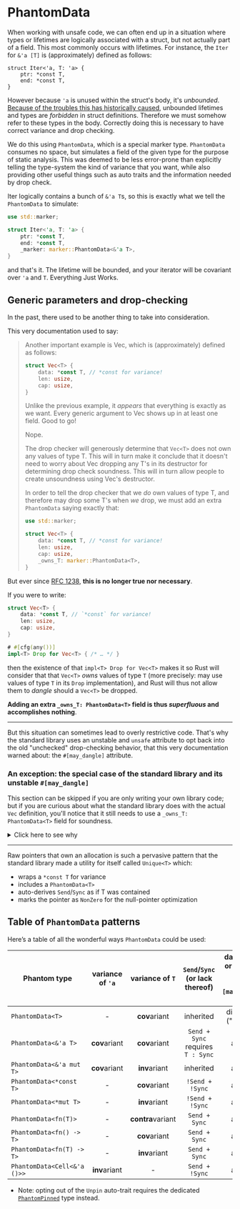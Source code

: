 # PhantomData

When working with unsafe code, we can often end up in a situation where
types or lifetimes are logically associated with a struct, but not actually
part of a field. This most commonly occurs with lifetimes. For instance, the
`Iter` for `&'a [T]` is (approximately) defined as follows:

```rust,compile_fail
struct Iter<'a, T: 'a> {
    ptr: *const T,
    end: *const T,
}
```

However because `'a` is unused within the struct's body, it's *unbounded*.
[Because of the troubles this has historically caused][unused-param],
unbounded lifetimes and types are *forbidden* in struct definitions.
Therefore we must somehow refer to these types in the body.
Correctly doing this is necessary to have correct variance and drop checking.

[unused-param]: https://rust-lang.github.io/rfcs/0738-variance.html#the-corner-case-unused-parameters-and-parameters-that-are-only-used-unsafely

We do this using `PhantomData`, which is a special marker type. `PhantomData`
consumes no space, but simulates a field of the given type for the purpose of
static analysis. This was deemed to be less error-prone than explicitly telling
the type-system the kind of variance that you want, while also providing other
useful things such as auto traits and the information needed by drop check.

Iter logically contains a bunch of `&'a T`s, so this is exactly what we tell
the `PhantomData` to simulate:

```rust
use std::marker;

struct Iter<'a, T: 'a> {
    ptr: *const T,
    end: *const T,
    _marker: marker::PhantomData<&'a T>,
}
```

and that's it. The lifetime will be bounded, and your iterator will be covariant
over `'a` and `T`. Everything Just Works.

## Generic parameters and drop-checking

In the past, there used to be another thing to take into consideration.

This very documentation used to say:

> Another important example is Vec, which is (approximately) defined as follows:
>
> ```rust
> struct Vec<T> {
>     data: *const T, // *const for variance!
>     len: usize,
>     cap: usize,
> }
> ```
>
> Unlike the previous example, it *appears* that everything is exactly as we
> want. Every generic argument to Vec shows up in at least one field.
> Good to go!
>
> Nope.
>
> The drop checker will generously determine that `Vec<T>` does not own any values
> of type T. This will in turn make it conclude that it doesn't need to worry
> about Vec dropping any T's in its destructor for determining drop check
> soundness. This will in turn allow people to create unsoundness using
> Vec's destructor.
>
> In order to tell the drop checker that we *do* own values of type T, and
> therefore may drop some T's when *we* drop, we must add an extra `PhantomData`
> saying exactly that:
>
> ```rust
> use std::marker;
>
> struct Vec<T> {
>     data: *const T, // *const for variance!
>     len: usize,
>     cap: usize,
>     _owns_T: marker::PhantomData<T>,
> }
> ```

But ever since [RFC 1238](https://rust-lang.github.io/rfcs/1238-nonparametric-dropck.html),
**this is no longer true nor necessary**.

If you were to write:

```rust
struct Vec<T> {
    data: *const T, // `*const` for variance!
    len: usize,
    cap: usize,
}

# #[cfg(any())]
impl<T> Drop for Vec<T> { /* … */ }
```

then the existence of that `impl<T> Drop for Vec<T>` makes it so Rust will consider
that that `Vec<T>` _owns_ values of type `T` (more precisely: may use values of type `T`
in its `Drop` implementation), and Rust will thus not allow them to _dangle_ should a
`Vec<T>` be dropped.

**Adding an extra `_owns_T: PhantomData<T>` field is thus _superfluous_ and accomplishes nothing**.

___

But this situation can sometimes lead to overly restrictive code. That's why the
standard library uses an unstable and `unsafe` attribute to opt back into the old
"unchecked" drop-checking behavior, that this very documentation warned about: the
`#[may_dangle]` attribute.

### An exception: the special case of the standard library and its unstable `#[may_dangle]`

This section can be skipped if you are only writing your own library code; but if you are
curious about what the standard library does with the actual `Vec` definition, you'll notice
that it still needs to use a `_owns_T: PhantomData<T>` field for soundness.

<details><summary>Click here to see why</summary>

Consider the following example:

```rust
fn main() {
    let mut v: Vec<&str> = Vec::new();
    let s: String = "Short-lived".into();
    v.push(&s);
    drop(s);
} // <- `v` is dropped here
```

with a classical `impl<T> Drop for Vec<T> {` definition, the above [is denied].

[is denied]: https://rust.godbolt.org/z/ans15Kqz3

Indeed, in this case we have a `Vec</* T = */ &'s str>` vector of `'s`-lived references
to `str`ings, but in the case of `let s: String`, it is dropped before the `Vec` is, and
thus `'s` **is expired** by the time the `Vec` is dropped, and the
`impl<'s> Drop for Vec<&'s str> {` is used.

This means that if such `Drop` were to be used, it would be dealing with an _expired_, or
_dangling_ lifetime `'s`. But this is contrary to Rust principles, where by default all
Rust references involved in a function signature are non-dangling and valid to dereference.

Hence why Rust has to conservatively deny this snippet.

And yet, in the case of the real `Vec`, the `Drop` impl does not care about `&'s str`,
_since it has no drop glue of its own_: it only wants to deallocate the backing buffer.

In other words, it would be nice if the above snippet was somehow accepted, by special
casing `Vec`, or by relying on some special property of `Vec`: `Vec` could try to
_promise not to use the `&'s str`s it holds when being dropped_.

This is the kind of `unsafe` promise that can be expressed with `#[may_dangle]`:

```rust ,ignore
unsafe impl<#[may_dangle] 's> Drop for Vec<&'s str> { /* … */ }
```

or, more generally:

```rust ,ignore
unsafe impl<#[may_dangle] T> Drop for Vec<T> { /* … */ }
```

is the `unsafe` way to opt out of this conservative assumption that Rust's drop
checker makes about type parameters of a dropped instance not being allowed to dangle.

And when this is done, such as in the standard library, we need to be careful in the
case where `T` has drop glue of its own. In this instance, imagine replacing the
`&'s str`s with a `struct PrintOnDrop<'s> /* = */ (&'s str);` which would have a
`Drop` impl wherein the inner `&'s str` would be dereferenced and printed to the screen.

Indeed, `Drop for Vec<T> {`, before deallocating the backing buffer, does have to transitively
drop each `T` item when it has drop glue; in the case of `PrintOnDrop<'s>`, it means that
`Drop for Vec<PrintOnDrop<'s>>` has to transitively drop the `PrintOnDrop<'s>`s elements before
deallocating the backing buffer.

So when we said that `'s` `#[may_dangle]`, it was an excessively loose statement. We'd rather want
to say: "`'s` may dangle provided it not be involved in some transitive drop glue". Or, more generally,
"`T` may dangle provided it not be involved in some transitive drop glue". This "exception to the
exception" is a pervasive situation whenever **we own a `T`**. That's why Rust's `#[may_dangle]` is
smart enough to know of this opt-out, and will thus be disabled _when the generic parameter is held
in an owned fashion_ by the fields of the struct.

Hence why the standard library ends up with:

```rust
# #[cfg(any())]
// we pinky-swear not to use `T` when dropping a `Vec`…
unsafe impl<#[may_dangle] T> Drop for Vec<T> {
    fn drop(&mut self) {
        unsafe {
            if mem::needs_drop::<T>() {
                /* … except here, that is, … */
                ptr::drop_in_place::<[T]>(/* … */);
            }
            // …
            dealloc(/* … */)
            // …
        }
    }
}

struct Vec<T> {
    // … except for the fact that a `Vec` owns `T` items and
    // may thus be dropping `T` items on drop!
    _owns_T: core::marker::PhantomData<T>,

    ptr: *const T, // `*const` for variance (but this does not express ownership of a `T` *per se*)
    len: usize,
    cap: usize,
}
```

</details>

___

Raw pointers that own an allocation is such a pervasive pattern that the
standard library made a utility for itself called `Unique<T>` which:

* wraps a `*const T` for variance
* includes a `PhantomData<T>`
* auto-derives `Send`/`Sync` as if T was contained
* marks the pointer as `NonZero` for the null-pointer optimization

## Table of `PhantomData` patterns

Here’s a table of all the wonderful ways `PhantomData` could be used:

| Phantom type                | variance of `'a` | variance of `T`   | `Send`/`Sync`<br/>(or lack thereof)       | dangling `'a` or `T` in drop glue<br/>(_e.g._, `#[may_dangle] Drop`) |
|-----------------------------|:----------------:|:-----------------:|:-----------------------------------------:|:------------------------------------------------:|
| `PhantomData<T>`            | -                | **cov**ariant     | inherited                                 | disallowed ("owns `T`")                          |
| `PhantomData<&'a T>`        | **cov**ariant    | **cov**ariant     | `Send + Sync`<br/>requires<br/>`T : Sync` | allowed                                          |
| `PhantomData<&'a mut T>`    | **cov**ariant    | **inv**ariant     | inherited                                 | allowed                                          |
| `PhantomData<*const T>`     | -                | **cov**ariant     | `!Send + !Sync`                           | allowed                                          |
| `PhantomData<*mut T>`       | -                | **inv**ariant     | `!Send + !Sync`                           | allowed                                          |
| `PhantomData<fn(T)>`        | -                | **contra**variant | `Send + Sync`                             | allowed                                          |
| `PhantomData<fn() -> T>`    | -                | **cov**ariant     | `Send + Sync`                             | allowed                                          |
| `PhantomData<fn(T) -> T>`   | -                | **inv**ariant     | `Send + Sync`                             | allowed                                          |
| `PhantomData<Cell<&'a ()>>` | **inv**ariant    | -                 | `Send + !Sync`                            | allowed                                          |

  - Note: opting out of the `Unpin` auto-trait requires the dedicated [`PhantomPinned`] type instead.

[`PhantomPinned`]: ../core/marker/struct.PhantomPinned.html
